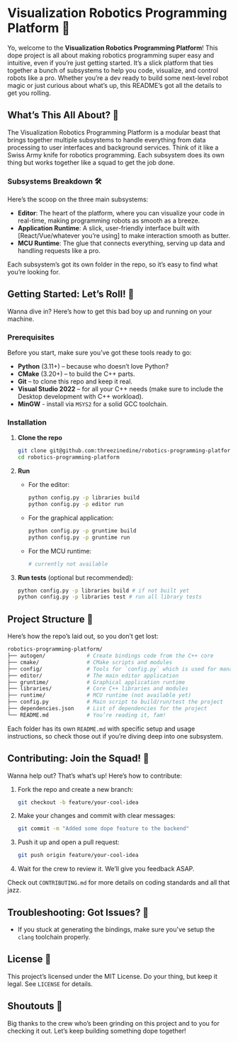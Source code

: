 # Visualization Robotics Programming Platform 🤖

Yo, welcome to the **Visualization Robotics Programming Platform**! This dope project is all about making robotics programming super easy and intuitive, even if you’re just getting started. It’s a slick platform that ties together a bunch of subsystems to help you code, visualize, and control robots like a pro. Whether you’re a dev ready to build some next-level robot magic or just curious about what’s up, this README’s got all the details to get you rolling.

## What’s This All About? 🤔

The Visualization Robotics Programming Platform is a modular beast that brings together multiple subsystems to handle everything from data processing to user interfaces and background services. Think of it like a Swiss Army knife for robotics programming. Each subsystem does its own thing but works together like a squad to get the job done.

### Subsystems Breakdown 🛠️

Here’s the scoop on the three main subsystems:

- **Editor**: The heart of the platform, where you can visualize your code in real-time, making programming robots as smooth as a breeze.
- **Application Runtime**: A slick, user-friendly interface built with [React/Vue/whatever you’re using] to make interaction smooth as butter.
- **MCU Runtime**: The glue that connects everything, serving up data and handling requests like a pro.

Each subsystem’s got its own folder in the repo, so it’s easy to find what you’re looking for.

## Getting Started: Let’s Roll! 🎉

Wanna dive in? Here’s how to get this bad boy up and running on your machine.

### Prerequisites

Before you start, make sure you’ve got these tools ready to go:

- **Python** (3.11+) – because who doesn’t love Python?
- **CMake** (3.20+) – to build the C++ parts.
- **Git** – to clone this repo and keep it real.
- **Visual Studio 2022** – for all your C++ needs (make sure to include the Desktop development with C++ workload).
- **MinGW** - install via `MSYS2` for a solid GCC toolchain.

### Installation

1. **Clone the repo**

   ```bash
   git clone git@github.com:threezinedine/robotics-programming-platform.git
   cd robotics-programming-platform
   ```

2. **Run**
   - For the editor:

     ```bash
     python config.py -p libraries build
     python config.py -p editor run
     ```

   - For the graphical application:

     ```bash
     python config.py -p gruntime build
     python config.py -p gruntime run
     ```

   - For the MCU runtime:

     ```bash
     # currently not available
     ```

3. **Run tests** (optional but recommended):

   ```bash
   python config.py -p libraries build # if not built yet
   python config.py -p libraries test # run all library tests
   ```

## Project Structure 📂

Here’s how the repo’s laid out, so you don’t get lost:

```bash
robotics-programming-platform/
├── autogen/             # Create bindings code from the C++ core
├── cmake/               # CMake scripts and modules
├── config/              # Tools for `config.py` which is used for managing the project
├── editor/              # The main editor application
├── gruntime/            # Graphical application runtime
├── libraries/           # Core C++ libraries and modules
├── runtime/             # MCU runtime (not available yet)
├── config.py            # Main script to build/run/test the project
├── dependencies.json    # List of dependencies for the project
└── README.md            # You’re reading it, fam!
```

Each folder has its own `README.md` with specific setup and usage instructions, so check those out if you’re diving deep into one subsystem.

## Contributing: Join the Squad! 🙌

Wanna help out? That’s what’s up! Here’s how to contribute:

1. Fork the repo and create a new branch:

   ```bash
   git checkout -b feature/your-cool-idea
   ```

2. Make your changes and commit with clear messages:

   ```bash
   git commit -m "Added some dope feature to the backend"
   ```

3. Push it up and open a pull request:

   ```bash
   git push origin feature/your-cool-idea
   ```

4. Wait for the crew to review it. We’ll give you feedback ASAP.

Check out `CONTRIBUTING.md` for more details on coding standards and all that jazz.

## Troubleshooting: Got Issues? 🤕

- If you stuck at generating the bindings, make sure you've setup the `clang` toolchain properly.

## License 📜

This project’s licensed under the MIT License. Do your thing, but keep it legal. See `LICENSE` for details.

## Shoutouts 🙏

Big thanks to the crew who’s been grinding on this project and to you for checking it out. Let’s keep building something dope together!
